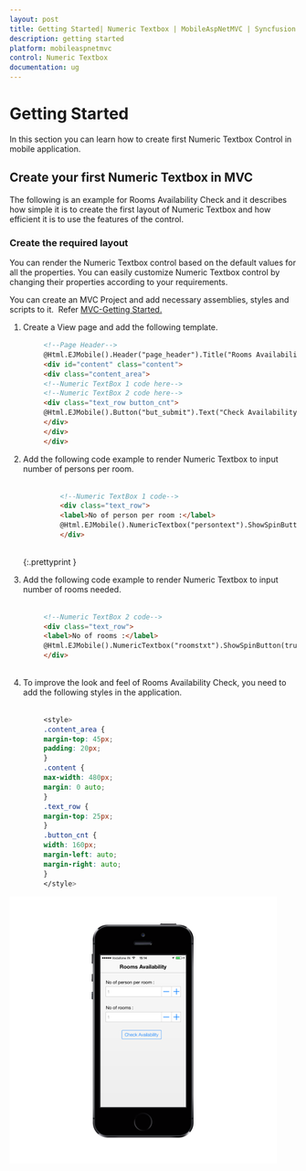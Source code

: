 ```yaml
---
layout: post
title: Getting Started| Numeric Textbox | MobileAspNetMVC | Syncfusion
description: getting started 
platform: mobileaspnetmvc
control: Numeric Textbox
documentation: ug
---
```


# Getting Started 

In this section you can learn how to create first Numeric Textbox Control in mobile application.

## Create your first Numeric Textbox in MVC

The following is an example for Rooms Availability Check and it describes how simple it is to create the first layout of Numeric Textbox and how efficient it is to use the features of the control.

### Create the required layout

You can render the Numeric Textbox control based on the default values for all the properties. You can easily customize Numeric Textbox control by changing their properties according to your requirements.

You can create an MVC Project and add necessary assemblies, styles and scripts to it.  Refer [MVC-Getting Started.](http://help.syncfusion.com/aspnetmvc/captcha/getting-started#create-your-first-captcha-in-aspnet-mvc )

1. Create a View page and add the following template.
   
   ~~~ html
		<!--Page Header-->
		@Html.EJMobile().Header("page_header").Title("Rooms Availability").Position(MobileHeaderPosition.Fixed)
		<div id="content" class="content">
		<div class="content_area">
		<!--Numeric TextBox 1 code here-->
		<!--Numeric TextBox 2 code here-->
		<div class="text_row button_cnt">
		@Html.EJMobile().Button("but_submit").Text("Check Availability")                        
		</div>
		</div>
		</div>    
   ~~~
   

2. Add the following code example to render Numeric Textbox to input number of persons per room.

   ~~~ html
   
			<!--Numeric TextBox 1 code-->
			<div class="text_row">
			<label>No of person per room :</label>
			@Html.EJMobile().NumericTextbox("persontext").ShowSpinButton(true).MinimumValue(1).MaximumValue(6)
			</div>
			
   ~~~		
   {:.prettyprint }





3. Add the following code example to render Numeric Textbox to input number of rooms needed.

   ~~~ html
   
		<!--Numeric TextBox 2 code-->
		<div class="text_row">
		<label>No of rooms :</label>
		@Html.EJMobile().NumericTextbox("roomstxt").ShowSpinButton(true).MinimumValue(1).MaximumValue(5)
		</div>
   


   ~~~
   


4. To improve the look and feel of Rooms Availability Check, you need to add the following styles in the application.
   
   ~~~ css
   
		<style>
		.content_area {
		margin-top: 45px;
		padding: 20px;
		}
		.content {
		max-width: 480px;
		margin: 0 auto;
		}
		.text_row {
		margin-top: 25px;
		}
		.button_cnt {
		width: 160px;
		margin-left: auto;
		margin-right: auto;
		}
		</style>

   ~~~
   
![](Getting-Started_images/Getting-Started_img1.png)
